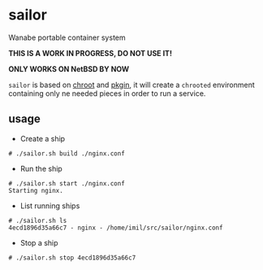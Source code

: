 # sailor

Wanabe portable container system

**THIS IS A WORK IN PROGRESS, DO NOT USE IT!**

**ONLY WORKS ON NetBSD BY NOW**

`sailor` is based on [chroot][0] and [pkgin][1], it will create a `chrooted`
environment containing only ne needed pieces in order to run a service.

## usage

* Create a ship

```
# ./sailor.sh build ./nginx.conf
```

* Run the ship

```
# ./sailor.sh start ./nginx.conf
Starting nginx.
```

* List running ships

```
# ./sailor.sh ls
4ecd1896d35a66c7 - nginx - /home/imil/src/sailor/nginx.conf
```

* Stop a ship

```
# ./sailor.sh stop 4ecd1896d35a66c7
```

[0]: https://en.wikipedia.org/wiki/Chroot
[1]: http://pkgin.net
